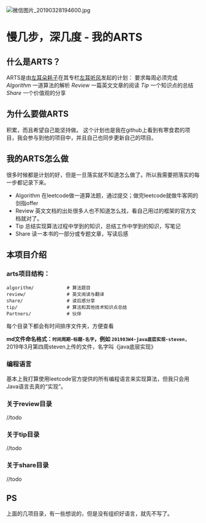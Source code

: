 ![微信图片_20190328194600.jpg](https://upload-images.jianshu.io/upload_images/11571828-c43369574838549f.jpg?imageMogr2/auto-orient/strip%7CimageView2/2/w/1240)

# 慢几步，深几度 - 我的ARTS

## 什么是ARTS？
ARTS是由[左耳朵耗子](http://weibo.com/haoel?s=6cm7D0)在其专栏[左耳听风](https://time.geekbang.org/column/48)发起的计划：
要求每周必须完成
*Algorithm* 一道算法的解析
*Review* 一篇英文文章的阅读
*Tip* 一个知识点的总结
*Share* 一个价值观的分享

## 为什么要做ARTS

积累，而且希望自己能坚持做。
这个计划也是我在github上看到有寒食君的项目，我会参与到他的项目中，并且自己也同步更新自己的项目。

## 我的ARTS怎么做

很多时候都是计划的好，但是一旦落实就不知道怎么做了。所以我需要把落实的每一步都记录下来。
- Algorithm 在leetcode做一道算法题，通过提交；做完leetcode就做牛客网的剑指offer
- Review 英文文档的出处很多人也不知道怎么找，看自己用过的框架的官方文档就对了。
- Tip 总结实现算法过程中学到的知识，总结工作中学到的知识，写笔记
- Share 读一本书的一部分或专题文章，写读后感


## 本项目介绍

### arts项目结构：
```
algorithm/            # 算法题目
review/               # 英文阅读与翻译
share/                # 读后感分享
tip/                  # 算法和其他技术知识点总结
Partners/             # 伙伴

```
每个目录下都会有时间排序文件夹，方便查看

**md文件命名格式：`时间周期-标题-名字`，例如 `201903W4-java底层实现-steven`**，2019年3月第四周steven上传的文件，名字叫《java底层实现》

### 编程语言

基本上我打算使用leetcode官方提供的所有编程语言来实现算法，但我只会用Java语言去真的“实现”。


### 关于review目录

//todo

### 关于tip目录

//todo

### 关于share目录

//todo

## PS

上面的几项目录，有一些想说的，但是没有组织好语言，就先不写了。
